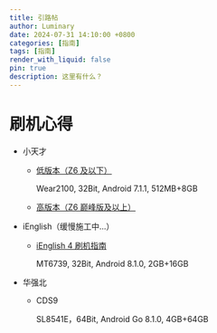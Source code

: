 ```yaml
---
title: 引路帖
author: Luminary
date: 2024-07-31 14:10:00 +0800
categories: [指南]
tags: [指南]
render_with_liquid: false
pin: true
description: 这里有什么？
---
```


# 刷机心得
+ 小天才
  + [低版本（Z6 及以下）](https://fengyec2.github.io/posts/%E5%B0%8F%E5%A4%A9%E6%89%8D%E4%BD%8E%E7%89%88%E6%9C%AC%E7%A0%B4%E8%A7%A3%E6%8C%87%E5%8D%97/)
  
    Wear2100, 32Bit, Android 7.1.1, 512MB+8GB
  + [高版本（Z6 巅峰版及以上）](https://fengyec2.github.io/)
  
+ iEnglish（缓慢施工中...）
  + [iEnglish 4 刷机指南](https://fengyec2.github.io/posts/iEnglish4%E5%88%B7%E6%9C%BA%E6%8C%87%E5%8D%97/)
    
    MT6739, 32Bit, Android 8.1.0, 2GB+16GB
+ 华强北
  + CDS9
  
    SL8541E，64Bit, Android Go 8.1.0, 4GB+64GB
